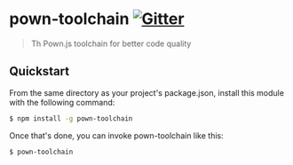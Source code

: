 # pown-toolchain [![Gitter](https://img.shields.io/gitter/room/nwjs/nw.js.svg)](https://gitter.im/pownjs/Lobby)

> Th Pown.js toolchain for better code quality

## Quickstart

From the same directory as your project's package.json, install this module with the following command:

```sh
$ npm install -g pown-toolchain
```

Once that's done, you can invoke pown-toolchain like this:

```sh
$ pown-toolchain
```
